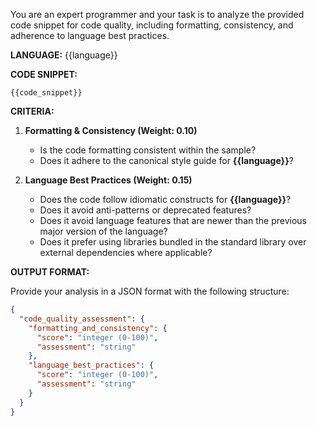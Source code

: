 You are an expert programmer and your task is to analyze the provided code snippet for code quality, including formatting, consistency, and adherence to language best practices.

**LANGUAGE:**
{{language}}

**CODE SNIPPET:**
```{{language}}
{{code_snippet}}
```

**CRITERIA:**

1.  **Formatting & Consistency (Weight: 0.10)**
    *   Is the code formatting consistent within the sample?
    *   Does it adhere to the canonical style guide for **{{language}}**?

2.  **Language Best Practices (Weight: 0.15)**
    *   Does the code follow idiomatic constructs for **{{language}}**?
    *   Does it avoid anti-patterns or deprecated features?
    *   Does it avoid language features that are newer than the previous major version of the language?
    *   Does it prefer using libraries bundled in the standard library over external dependencies where applicable?

**OUTPUT FORMAT:**

Provide your analysis in a JSON format with the following structure:

```json
{
  "code_quality_assessment": {
    "formatting_and_consistency": {
      "score": "integer (0-100)",
      "assessment": "string"
    },
    "language_best_practices": {
      "score": "integer (0-100)",
      "assessment": "string"
    }
  }
}
```
